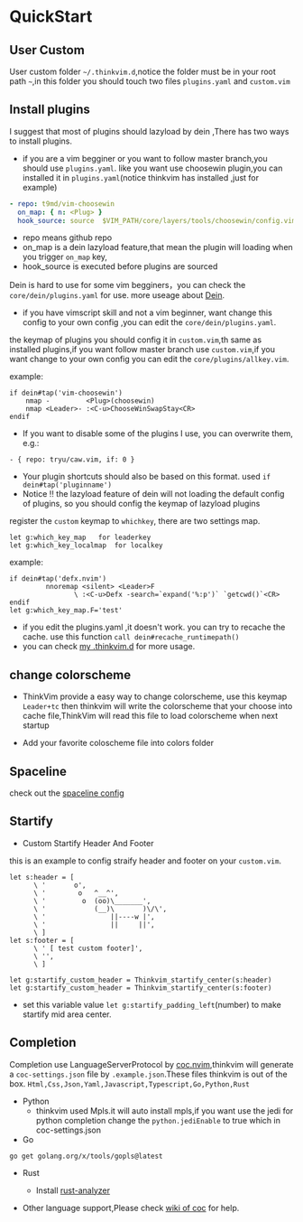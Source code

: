 # QuickStart

## User Custom

User custom folder `~/.thinkvim.d`,notice the folder must be in your root path `~`,in this folder you should touch two files `plugins.yaml` and `custom.vim`

## Install plugins

I suggest that most of plugins should lazyload by dein ,There has two ways to install plugins.

- if you are a vim begginer or you want to follow master branch,you should use `plugins.yaml`. like you want use choosewin plugin,you can installed it in `plugins.yaml`(notice thinkvim has installed ,just for example)

```yaml
- repo: t9md/vim-choosewin
  on_map: { n: <Plug> }
  hook_source: source  $VIM_PATH/core/layers/tools/choosewin/config.vim
```

- repo means github repo
- on_map is a dein lazyload feature,that mean the plugin will loading when you trigger `on_map` key,
- hook_source is executed before plugins are sourced

Dein is hard to use for some vim begginers，you can check the `core/dein/plugins.yaml` for use.
more useage about [Dein](https://github.com/Shougo/dein.vim/blob/master/doc/dein.txt).

- if you have vimscript skill and not a vim beginner, want change this config to your own config ,you can edit the `core/dein/plugins.yaml`.

the keymap of plugins you should config it in `custom.vim`,th same as installed plugins,if you want follow master branch use `custom.vim`,if you want change to your own config you can edit the `core/plugins/allkey.vim`.

example:

```viml
if dein#tap('vim-choosewin')
	nmap -         <Plug>(choosewin)
	nmap <Leader>- :<C-u>ChooseWinSwapStay<CR>
endif
```

- If you want to disable some of the plugins I use, you can overwrite them, e.g.:

```
- { repo: tryu/caw.vim, if: 0 }
```

- Your plugin shortcuts should also be based on this format. used `if dein#tap('pluginname')`
- Notice ‼️ the lazyload feature of dein will not loading the default config of plugins, so you should config the keymap of lazyload plugins

register the `custom` keymap to `whichkey`, there are two settings map.

```viml
let g:which_key_map   for leaderkey
let g:which_key_localmap  for localkey
```

example:

```viml
if dein#tap('defx.nvim')
         nnoremap <silent> <Leader>F
                \ :<C-u>Defx -search=`expand('%:p')` `getcwd()`<CR>
endif
let g:which_key_map.F='test'
```

- if you edit the plugins.yaml ,it doesn't work. you can try to recache the cache. use this function `call dein#recache_runtimepath()`
- you can check [my .thinkvim.d](https://github.com/taigacute/dotfiles/tree/master/thinkvim) for more usage.

## change colorscheme

- ThinkVim provide a easy way to change colorscheme, use this keymap `Leader+tc` then thinkvim will write the colorscheme that your choose into cache file,ThinkVim will read this file to load colorscheme when next startup

- Add your favorite coloscheme file into colors folder

## Spaceline

check out the [spaceline config](https://github.com/taigacute/spaceline.vim)

## Startify

- Custom Startify Header And Footer

this is an example to config straify header and footer on your `custom.vim`.

```viml
let s:header = [
      \ '       o',
      \ '        o   ^__^',
      \ '         o  (oo)\_______',
      \ '            (__)\       )\/\',
      \ '                ||----w |',
      \ '                ||     ||',
      \ ]
let s:footer = [
      \ ' [ test custom footer]',
      \ '',
      \ ]

let g:startify_custom_header = Thinkvim_startify_center(s:header)
let g:startify_custom_header = Thinkvim_startify_center(s:footer)

```

- set this variable value `let g:startify_padding_left`(number) to make startify mid area center.

## Completion

Completion use LanguageServerProtocol by [coc.nvim](https://github.com/neoclide/coc.nvim),thinkvim will generate a `coc-settings.json` file by `.example.json`.These files thinkvim is out of the box.
`Html,Css,Json,Yaml,Javascript,Typescript,Go,Python,Rust`

- Python
  - thinkvim used Mpls.it will auto install mpls,if you want use the jedi for python completion change the `python.jediEnable` to true which in coc-settings.json
- Go

```
go get golang.org/x/tools/gopls@latest
```

- Rust

  - Install [rust-analyzer](https://github.com/rust-analyzer/rust-analyzer)

- Other language support,Please check [wiki of coc](https://github.com/neoclide/coc.nvim/wiki/Language-servers) for help.
